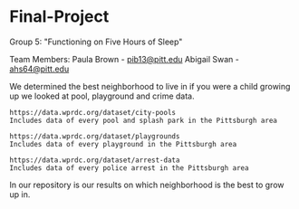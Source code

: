 # Final-Project

Group 5: "Functioning on Five Hours of Sleep"

Team Members:
Paula Brown - pib13@pitt.edu
Abigail Swan - ahs64@pitt.edu

We determined the best neighborhood to live in if you were a child growing up we looked at pool, playground and crime data.

    https://data.wprdc.org/dataset/city-pools 
    Includes data of every pool and splash park in the Pittsburgh area
    
    https://data.wprdc.org/dataset/playgrounds 
    Includes data of every playground in the Pittsburgh area
    
    https://data.wprdc.org/dataset/arrest-data 
    Includes data of every police arrest in the Pittsburgh area
    

In our repository is our results on which neighborhood is the best to grow up in.
